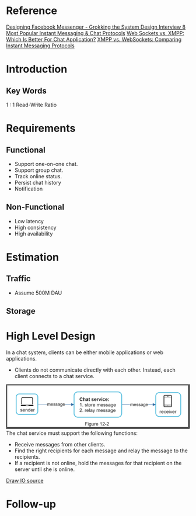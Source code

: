 # Reference
[Designing Facebook Messenger - Grokking the System Design Interview ](https://www.educative.io/courses/grokking-the-system-design-interview/m2ygV4E81AR)
[8 Most Popular Instant Messaging & Chat Protocols](https://www.cometchat.com/blog/popular-chat-and-instant-messaging-protocols)
[Web Sockets vs. XMPP: Which Is Better For Chat Application?](https://medium.com/@thinkwik/web-sockets-vs-xmpp-which-is-better-for-chat-application-113e3520b327)
[XMPP vs. WebSockets: Comparing Instant Messaging Protocols
](https://www.cometchat.com/blog/xmpp-vs-websockets-instant-messaging-protocol-comparison)


# Introduction
## Key Words
1 : 1 Read-Write Ratio

# Requirements
## Functional
- Support one-on-one chat.
- Support group chat.
- Track online status.
- Persist chat history
- Notification

## Non-Functional
- Low latency
- High consistency
- High availability


# Estimation
## Traffic
- Assume 500M DAU
## Storage


# High Level Design
In a chat system, clients can be either mobile applications or web applications.
- Clients do not communicate directly with each other. Instead, each client connects to a chat service.

![Chat Service](https://raw.githubusercontent.com/lambda826/My-Notebook/master/999%20Resource/Chat%20Service.png)
The chat service must support the following functions:
- Receive messages from other clients.
- Find the right recipients for each message and relay the message to the recipients.
- If a recipient is not online, hold the messages for that recipient on the server until she is online.




[Draw IO source]()



# Follow-up


<!--stackedit_data:
eyJoaXN0b3J5IjpbODgyNTQ0Mjg2LDgxODAzNjk2NiwtNTUzMT
QyODUxLDEwNTcwNjcwMDMsLTE1OTY3NTg4ODcsLTcwNzQwMTE3
NV19
-->